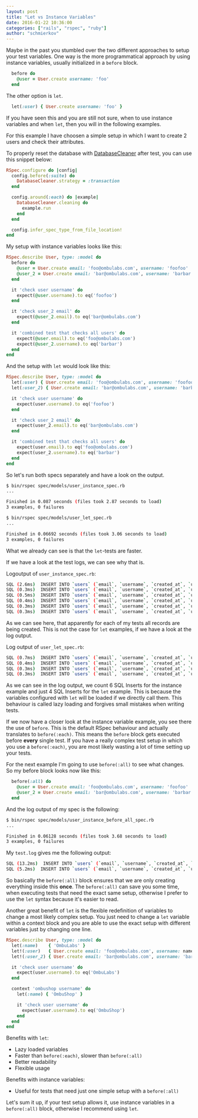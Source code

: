 ```yaml
---
layout: post
title: "Let vs Instance Variables"
date: 2016-01-22 10:36:00
categories: ["rails", "rspec", "ruby"]
author: "schmierkov"
---
```


Maybe in the past you stumbled over the two different approaches to setup your test variables. One way is the more programmatical approach by using instance variables, usually initialized in a `before` block.

```ruby
  before do
    @user = User.create username: 'foo'
  end
```

The other option is `let`.

```ruby
  let(:user) { User.create username: 'foo' }
```

If you have seen this and you are still not sure, when to use instance variables and when `let`, then you will in the following examples.

For this example I have choosen a simple setup in which I want to create 2 users and check their attributes.

To properly reset the database with [DatabaseCleaner](https://github.com/DatabaseCleaner/database_cleaner) after test, you can use this snippet below:

```ruby
RSpec.configure do |config|
  config.before(:suite) do
    DatabaseCleaner.strategy = :transaction
  end

  config.around(:each) do |example|
    DatabaseCleaner.cleaning do
      example.run
    end
  end

  config.infer_spec_type_from_file_location!
end
```

My setup with instance variables looks like this:

```ruby
RSpec.describe User, type: :model do
  before do
    @user = User.create email: 'foo@ombulabs.com', username: 'foofoo'
    @user_2 = User.create email: 'bar@ombulabs.com', username: 'barbar'
  end

  it 'check user username' do
    expect(@user.username).to eq('foofoo')
  end

  it 'check user_2 email' do
    expect(@user_2.email).to eq('bar@ombulabs.com')
  end

  it 'combined test that checks all users' do
    expect(@user.email).to eq('foo@ombulabs.com')
    expect(@user_2.username).to eq('barbar')
  end
end
```

And the setup with `let` would look like this:

```ruby
RSpec.describe User, type: :model do
  let(:user) { User.create email: 'foo@ombulabs.com', username: 'foofoo' }
  let(:user_2) { User.create email: 'bar@ombulabs.com', username: 'barbar' }

  it 'check user username' do
    expect(user.username).to eq('foofoo')
  end

  it 'check user_2 email' do
    expect(user_2.email).to eq('bar@ombulabs.com')
  end

  it 'combined test that checks all users' do
    expect(user.email).to eq('foo@ombulabs.com')
    expect(user_2.username).to eq('barbar')
  end
end
```

So let's run both specs separately and have a look on the output.

```bash
$ bin/rspec spec/models/user_instance_spec.rb
...

Finished in 0.087 seconds (files took 2.87 seconds to load)
3 examples, 0 failures
```

```bash
$ bin/rspec spec/models/user_let_spec.rb
...

Finished in 0.06692 seconds (files took 3.06 seconds to load)
3 examples, 0 failures
```

What we already can see is that the `let`-tests are faster.

If we have a look at the test logs, we can see why that is.

Logoutput of `user_instance_spec.rb`:

```bash
SQL (2.6ms)  INSERT INTO `users` (`email`, `username`, `created_at`, `updated_at`) VALUES ('foo@ombulabs.com', 'foofoo', '2016-01-22 16:44:42', '2016-01-22 16:44:42')
SQL (0.3ms)  INSERT INTO `users` (`email`, `username`, `created_at`, `updated_at`) VALUES ('bar@ombulabs.com', 'barbar', '2016-01-22 16:44:42', '2016-01-22 16:44:42')
SQL (0.5ms)  INSERT INTO `users` (`email`, `username`, `created_at`, `updated_at`) VALUES ('foo@ombulabs.com', 'foofoo', '2016-01-22 16:44:42', '2016-01-22 16:44:42')
SQL (0.4ms)  INSERT INTO `users` (`email`, `username`, `created_at`, `updated_at`) VALUES ('bar@ombulabs.com', 'barbar', '2016-01-22 16:44:42', '2016-01-22 16:44:42')
SQL (0.3ms)  INSERT INTO `users` (`email`, `username`, `created_at`, `updated_at`) VALUES ('foo@ombulabs.com', 'foofoo', '2016-01-22 16:44:42', '2016-01-22 16:44:42')
SQL (0.3ms)  INSERT INTO `users` (`email`, `username`, `created_at`, `updated_at`) VALUES ('bar@ombulabs.com', 'barbar', '2016-01-22 16:44:42', '2016-01-22 16:44:42')
```

As we can see here, that apparently for each of my tests all records are being created.
This is not the case for `let` examples, if we have a look at the log output.

Log output of `user_let_spec.rb`:

```bash
SQL (0.7ms)  INSERT INTO `users` (`email`, `username`, `created_at`, `updated_at`) VALUES ('foo@ombulabs.com', 'foofoo', '2016-01-22 16:47:45', '2016-01-22 16:47:45')
SQL (0.4ms)  INSERT INTO `users` (`email`, `username`, `created_at`, `updated_at`) VALUES ('bar@ombulabs.com', 'barbar', '2016-01-22 16:47:45', '2016-01-22 16:47:45')
SQL (0.3ms)  INSERT INTO `users` (`email`, `username`, `created_at`, `updated_at`) VALUES ('foo@ombulabs.com', 'foofoo', '2016-01-22 16:47:45', '2016-01-22 16:47:45')
SQL (0.3ms)  INSERT INTO `users` (`email`, `username`, `created_at`, `updated_at`) VALUES ('bar@ombulabs.com', 'barbar', '2016-01-22 16:47:45', '2016-01-22 16:47:45')
```

As we can see in the log output, we count 6 SQL Inserts for the instance example and just 4 SQL Inserts for the `let` example. This is because the variables configured with `let` will be loaded if we directly call them. This behaviour is called lazy loading and forgives small mistakes when writing tests.

If we now have a closer look at the instance variable example, you see there the use of `before`. This is the default RSpec behaviour and actually translates to `before(:each)`. This means the `before` block gets executed before **every** single test. If you have a really complex test setup in which you use a `before(:each)`, you are most likely wasting a lot of time setting up your tests.

For the next example I'm going to use `before(:all)` to see what changes. So my before block looks now like this:

```ruby
  before(:all) do
    @user = User.create email: 'foo@ombulabs.com', username: 'foofoo'
    @user_2 = User.create email: 'bar@ombulabs.com', username: 'barbar'
  end
```

And the log output of my spec is the following:

```bash
$ bin/rspec spec/models/user_instance_before_all_spec.rb
...

Finished in 0.06128 seconds (files took 3.68 seconds to load)
3 examples, 0 failures
```

My `test.log` gives me the following output:

```bash
SQL (13.2ms)  INSERT INTO `users` (`email`, `username`, `created_at`, `updated_at`) VALUES ('foo@ombulabs.com', 'foofoo', '2016-01-22 16:48:31', '2016-01-22 16:48:31')
SQL (5.2ms)  INSERT INTO `users` (`email`, `username`, `created_at`, `updated_at`) VALUES ('bar@ombulabs.com', 'barbar', '2016-01-22 16:48:31', '2016-01-22 16:48:31')
```

So basically the `before(:all)` block ensures that we are only creating everything inside this **once**. The `before(:all)` can save you some time, when executing tests that need the exact same setup, otherwise I prefer to use the `let` syntax because it's easier to read.

Another great benefit of `let` is the flexible redefinition of variables to change a most likely complex setup.
You just need to change a `let` variable within a context block and you are able to use the exact setup with different variables just by changing one line.

```ruby
RSpec.describe User, type: :model do
  let(:name)    { 'OmbuLabs' }
  let!(:user)   { User.create email: 'foo@ombulabs.com', username: name }
  let!(:user_2) { User.create email: 'bar@ombulabs.com', username: 'barbar' }

  it 'check user username' do
    expect(user.username).to eq('OmbuLabs')
  end

  context 'ombushop username' do
    let(:name) { 'OmbuShop' }

    it 'check user username' do
      expect(user.username).to eq('OmbuShop')
    end
  end
end
```

Benefits with `let`:

  * Lazy loaded variables
  * Faster than `before(:each)`, slower than `before(:all)`
  * Better readability
  * Flexible usage

Benefits with instance variables:

  * Useful for tests that need just one simple setup with a `before(:all)`

Let's sum it up, if your test setup allows it, use instance variables in a `before(:all)` block, otherwise I recommend using `let`.
